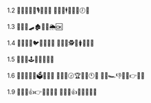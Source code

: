 1.2
📑🚛😋🤬🐆🎙🍈🤐🆗
📑🚝🔐🕴💖🌔🐊🕖🆗

1.3
📑🚚🥪🛹🏚🎹🎄🌦🆗

1.4
📑🚜🐉🔱🐦👒🎆🔴🆗
📑🚜💖🕵💍🚺🐖👵🆗

1.5
📑🚚🥴🕹💊😛🍂🍟🆗

1.6
📑🚛😇🕌🐎🗳🎁👔🆗
📑🚛🏓🕝🏆🐡🐓🕚🆗
📑🚚🏎👎👦👄👉🐯🆗

1.9
📑🚙🎋👍👉🥍🍾🍚🆗
📑🚜🙄👍🐾🍗🎌🥃🆗